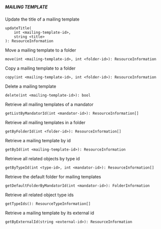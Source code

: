 ##### MAILING TEMPLATE

Update the title of a mailing template


```
updateTitle(
    int <mailing-template-id>,
    string <title>
): ResourceInformation
```

Move a mailing template to a folder


```
move(int <mailing-template-id>, int <folder-id>): ResourceInformation
```

Copy a mailing template to a folder


```
copy(int <mailing-template-id>, int <folder-id>): ResourceInformation
```

Delete a mailing template


```
delete(int <mailing-template-id>): bool
```

Retrieve all mailing templates of a mandator


```
getListByMandatorId(int <mandator-id>): ResourceInformation[]
```

Retrieve all mailing templates in a folder


```
getByFolderId(int <folder-id>): ResourceInformation[]
```

Retrieve a mailing template by id


```
getById(int <mailing-template-id>): ResourceInformation
```

Retrieve all related objects by type id


```
getByTypeId(int <type-id>, int <mandator-id>): ResourceInformation[]
```

Retrieve the default folder for mailing templates


```
getDefaultFolderByMandatorId(int <mandator-id>): FolderInformation
```

Retrieve all related object type ids


```
getTypeIds(): ResourceTypeInformation[]
```

Retrieve a mailing template by its external id


```
getByExternalId(string <external-id>): ResourceInformation
```
